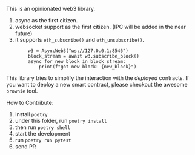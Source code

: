 This is an opinionated web3 library.

1. async as the first citizen.
2. websocket support as the first citizen. (IPC will be added in the near future)
3. it supports `eth_subscribe()` and `eth_unsubscribe()`.

```
        w3 = AsyncWeb3("ws://127.0.0.1:8546")
        block_stream = await w3.subscribe_block()
        async for new_block in block_stream:
            print(f"got new block: {new_block}")
```

This library tries to simplify the interaction with the *deployed* contracts. If you want to deploy a new smart contract, please checkout the awesome `brownie` tool.

How to Contribute:

1. install `poetry`
2. under this folder, run `poetry install`
3. then run `poetry shell`
4. start the development
5. run `poetry run pytest`
6. send PR
